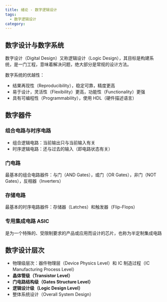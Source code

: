 ```yaml
---
title: 绪论 - 数字逻辑设计
tags:
  - 数字逻辑设计
category: 
---
```


## 数字设计与数字系统
数字设计（Digital Design）又称逻辑设计（Logic Design），其目标是构建系统，是一门工程，意味着解决问题，绝大部分是常规的设计方法。

数字系统的优越性：
- 结果再现性（Reproducibility），稳定可靠，精度更高
- 易于设计，灵活性（Flexibility）更高，功能性（Functionality）更强
- 具有可编程性（Programmability），使用 HDL（硬件描述语言）

## 数字器件
### 组合电路与时序电路
- 组合逻辑电路：当前输出只与当前输入有关
- 时序逻辑电路：还与过去的输入（即电路状态有关）

### 门电路
最基本的组合电路器件：与门（AND Gates），或门（OR Gates），非门（NOT Gates），反相器（Inverters）

### 存储电路
最基本的时序电路器件：存储器（Latches）和触发器（Flip-Flops）

### 专用集成电路 ASIC
是为一个特殊的、受限制要求的产品或应用而设计的芯片，也称为半定制集成电路

## 数字设计层次
- 物理级层次：器件物理层（Device Physics Level）和 IC 制造过程（IC Manufacturing Process Level）
- **晶体管级（Transistor Level）**
- **门电路结构级（Gates Structure Level）**
- **逻辑设计级（Logic Design Level）**
- 整体系统设计（Overall System Design）

